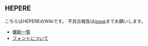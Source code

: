 ## HEPERE
こちらはHEPEREのWikiです。
不具合報告は[issue](https://github.com/taako-502/hepere_wiki/issues)までお願いします。

- [機能一覧](./function.md)
- [フォントについて](./font.md)
